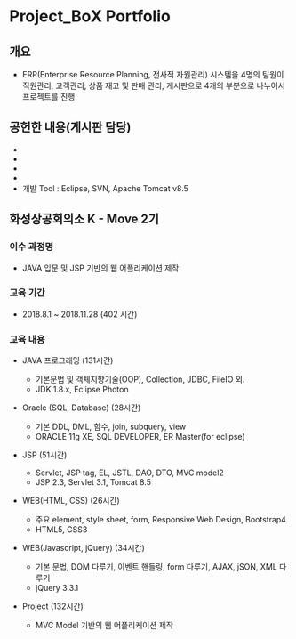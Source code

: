# Project_BoX Portfolio

## 개요
* ERP(Enterprise Resource Planning, 전사적 자원관리) 시스템을 4명의 팀원이 직원관리, 고객관리, 상품 재고 및 판매 관리, 게시판으로 4개의 부분으로 나누어서 프로젝트를 진행. 

## 공헌한 내용(게시판 담당)
* 
* 
* 
* 
* 개발 Tool : Eclipse, SVN, Apache Tomcat v8.5


## 화성상공회의소 K - Move 2기

### 이수 과정명
* JAVA 입문 및 JSP 기반의 웹 어플리케이션 제작

### 교육 기간
* 2018.8.1 ~ 2018.11.28 (402 시간)

### 교육 내용
* JAVA 프로그래밍 (131시간)
  - 기본문법 및 객체지향기술(OOP), Collection, JDBC, FileIO 외.
  - JDK 1.8.x, Eclipse Photon

* Oracle (SQL, Database) (28시간)
  - 기본 DDL, DML, 함수, join, subquery, view
  - ORACLE 11g XE, SQL DEVELOPER, ER Master(for eclipse)

* JSP (51시간)
  - Servlet, JSP tag, EL, JSTL, DAO, DTO, MVC model2
  - JSP 2.3, Servlet 3.1, Tomcat 8.5

* WEB(HTML, CSS) (26시간)
  - 주요 element, style sheet, form, Responsive Web Design, Bootstrap4
  - HTML5, CSS3

* WEB(Javascript, jQuery) (34시간)
  - 기본 문법, DOM 다루기, 이벤트 핸들링, form 다루기, AJAX, jSON, XML 다루기
  - jQuery 3.3.1
  
* Project (132시간)
  - MVC Model 기반의 웹 어플리케이션 제작
